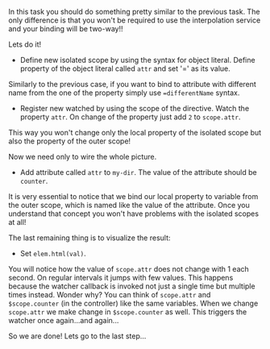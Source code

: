 In this task you should do something pretty similar to the previous task. The only difference is that you won't be required to use the interpolation service and your binding will be two-way!!

Lets do it!

* Define new isolated scope by using the syntax for object literal. Define property of the object literal called `attr` and set '=' as its value.

Similarly to the previous case, if you want to bind to attribute with different name from the one of the property simply use `=differentName` syntax.

* Register new watched by using the scope of the directive. Watch the property `attr`. On change of the property just add `2` to `scope.attr`.

This way you won't change only the local property of the isolated scope but also the property of the outer scope!

Now we need only to wire the whole picture.

* Add attribute called `attr` to `my-dir`. The value of the attribute should be `counter`.

It is very essential to notice that we bind our local property to variable from the outer scope, which is named like the value of the attribute. Once you understand that concept you won't have problems with the isolated scopes at all!

The last remaining thing is to visualize the result:

* Set `elem.html(val)`.

You will notice how the value of `scope.attr` does not change with 1 each second. On regular intervals it jumps with few values. This happens because the watcher callback is invoked not just a single time but multiple times instead. Wonder why? You can think of `scope.attr` and `$scope.counter` (in the controller) like the same variables. When we change `scope.attr` we make change in `$scope.counter` as well. This triggers the watcher once again...and again...

So we are done! Lets go to the last step...
